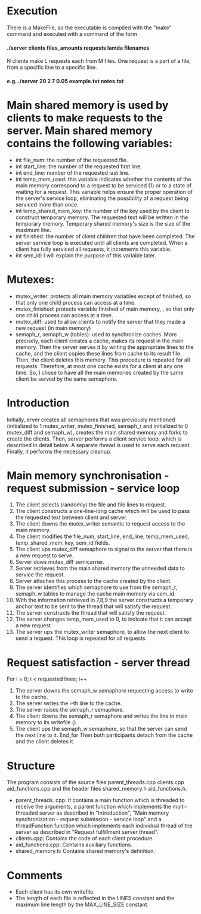 # Execution
There is a MakeFile, so the executable is compiled with the "make" command and executed with a command of the form 
#### ./server clients files_amounts requests lamda filenames 
N clients make L requests each from M files. One request is a part of a file, from a specific line to a specific line. 
#### e.g. ./server 20 2 7 0.05 example.txt notes.txt

# Main shared memory is used by clients to make requests to the server. Main shared memory contains the following variables: 
-	int file_num: the number of the requested file. 
-	int start_line: the number of the requested first line. 
-	int end_line: number of the requested last line. 
-	int temp_mem_used: this variable indicates whether the contents of the main memory correspond to a request to be serviced (1) or to a state of waiting for a request. This variable helps ensure the proper operation of the server's service loop, eliminating the possibility of a request being serviced more than once. 
-	int temp_shared_mem_key: the number of the key used by the client to construct temporary memory. The requested text will be written in the temporary memory.  Temporary shared memory's size is the size of the maximum line.
-	int finished: the number of client children that have been completed. The server service loop is executed until all clients are completed. When a client has fully serviced all requests, it increments this variable. 
-	int sem_id: I will explain the purpose of this variable later.


# Mutexes:
-	mutex_writer: protects all main memory variables except of finished, so that only one child process can access at a time.
-	mutex_finished: protects variable finished of main memory, , so that only one child process can access at a time.
-	mutex_diff: used to allow clients to notify the server that they made a new request (in main memory)
-	semaph_r, semaph_w (tables): used to synchronize caches. More precisely, each client creates a cache, makes its request in the main memory. Then the server serves it by writing the appropriate lines to the cache, and the client copies these lines from cache to its result file. Then, the client deletes this memory. This procedure is repeated for all requests. Therefore, at most one cache exists for a client at any one time.  So, I chose to have all the main memories created by the same client be served by the same semaphore.

    
# Introduction
Initially, erver creates all semaphores that was previously mentioned (initialized to 1 mutex_writer, mutex_finished, semaph_r and initialized to 0 mutex_diff and semaph_w), creates the main shared memory and forks to create the clients. Then, server performs a client service loop, which is described in detail below. A separate thread is used to serve each request. Finally, it performs the necessary cleanup.
 

# Main memory synchronisation - request submission - service loop
1.	The client selects (randomly) the file and file lines to request.
2.	The client constructs a one-line-long cache which will be used to pass the requested text between client and server.
3.	The client downs the mutex_writer semantic to request access to the main memory.
4.	The client modifies the file_num, start_line, end_line, temp_mem_used, temp_shared_mem_key, sem_id fields.
5.	The client ups mutex_diff semaphore to signal to the server that there is a new request to serve.
6.	Server dows mutex_diff semicarrier.
7.	Server retrieves from the main shared memory the unneeded data to service the request.
8.	Server attaches this process to the cache created by the client.
9.	The server identifies which semaphore to use from the semaph_r, semaph_w tables to manage the cache main memory via sem_id.
10.	With the information retrieved in 7,8,9 the server constructs a temporary anchor text to be sent to the thread that will satisfy the request.
11.	The server constructs the thread that will satisfy the request.
12.	The server changes temp_mem_used to 0, to indicate that it can accept a new request
13.	The server ups the mutex_writer semaphore, to allow the next client to send a request.
This loop is repeated for all requests.


# Request satisfaction - server thread
For i = 0; i < requested lines; i++
1.	The server downs the semaph_w semaphore requesting access to write to the cache.
2.	The server writes the i-th line to the cache.
3.	The server raises the semaph_r semaphore.
4.	The client downs the semaph_r semaphore and writes the line in main memory to its writefile ()
5.	The client ups the semaph_w semaphore, so that the server can send the next line to it.
End_for 
Then both participants detach from the cache and the client deletes it.

# Structure
The program consists of the source files parent_threads.cpp clients.cpp aid_functions.cpp and the header files shared_memory.h aid_functions.h. 
-	parent_threads. cpp: It contains a main function which is threaded to receive the arguments, a parent function which implements the multi-threaded server as described in "Introduction", "Main memory synchronization - request submission - service loop" and a threadFunction function which implements each individual thread of the server as described in "Request fulfillment server thread".
-	clients.cpp: Contains the code of each client procedure.
-	aid_functions.cpp: Contains auxiliary functions.
-	shared_memory.h: Contains shared memory's definition.


# Comments
-	Each client has its own writefile.
-	The length of each file is reflected in the LINES constant and the maximum line length by the MAX_LINE_SIZE constant.

